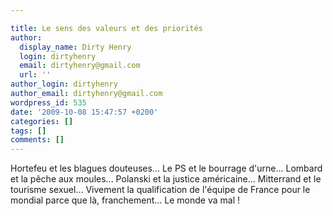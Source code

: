 ```yaml
---

title: Le sens des valeurs et des priorités
author:
  display_name: Dirty Henry
  login: dirtyhenry
  email: dirtyhenry@gmail.com
  url: ''
author_login: dirtyhenry
author_email: dirtyhenry@gmail.com
wordpress_id: 535
date: '2009-10-08 15:47:57 +0200'
categories: []
tags: []
comments: []
---
```

Hortefeu et les blagues douteuses... Le PS et le bourrage d'urne... Lombard et la pêche aux moules... Polanski et la justice américaine... Mitterrand et le tourisme sexuel... Vivement la qualification de l'équipe de France pour le mondial parce que là, franchement... Le monde va mal !
